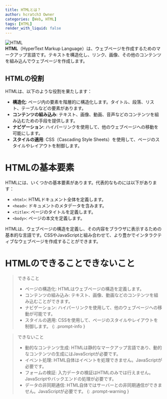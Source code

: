 ```yaml
---
title: HTMLとは？
author: hcratch3 Owner
categories: [Web, HTML]
tags: [HTML]
render_with_liquid: false
---
```

<img src="https://upload.wikimedia.org/wikipedia/commons/thumb/6/61/HTML5_logo_and_wordmark.svg/1280px-HTML5_logo_and_wordmark.svg.png" alt="HTML" title="HTML"><br>
**HTML**（HyperText Markup Language）は、ウェブページを作成するためのマークアップ言語です。テキストを構造化し、リンク、画像、その他のコンテンツを組み込んでウェブページを作成します。

## HTMLの役割

HTMLは、以下のような役割を果たします：

- **構造化**: ページ内の要素を階層的に構造化します。タイトル、段落、リスト、テーブルなどの要素があります。
- **コンテンツの組み込み**: テキスト、画像、動画、音声などのコンテンツを組み込むための手段を提供します。
- **ナビゲーション**: ハイパーリンクを使用して、他のウェブページへの移動を可能にします。
- **スタイルの適用**: CSS（Cascading Style Sheets）を使用して、ページのスタイルやレイアウトを制御します。

# HTMLの基本要素

HTMLには、いくつかの基本要素があります。代表的なものには以下があります：

- `<html>`: HTMLドキュメント全体を定義します。
- `<head>`: ドキュメントのメタデータを含みます。
- `<title>`: ページのタイトルを定義します。
- `<body>`: ページの本文を定義します。

HTMLは、ウェブページの構造を定義し、その内容をブラウザに表示するための基本的な言語です。CSSやJavaScriptと組み合わせて、より豊かでインタラクティブなウェブページを作成することができます。

# HTMLのできることできないこと
> できること
> - ページの構造化: HTMLはウェブページの構造を定義します。
> - コンテンツの組み込み: テキスト、画像、動画などのコンテンツを組み込むことができます。
> - ナビゲーション: ハイパーリンクを使用して、他のウェブページへの移動が可能です。
> - スタイルの適用: CSSを使用して、ページのスタイルやレイアウトを制御します。
{: .prompt-info }

> できないこと
> - 動的なコンテンツ生成: HTMLは静的なマークアップ言語であり、動的なコンテンツの生成にはJavaScriptが必要です。
> - イベント処理: HTML自体はイベントを処理できません。JavaScriptが必要です。
> - フォームの検証: 入力データの検証はHTMLのみでは行えません。JavaScriptやバックエンドの処理が必要です。
> - データの非同期通信: HTML自体ではサーバーとの非同期通信ができません。JavaScriptが必要です。
{: .prompt-warning }

